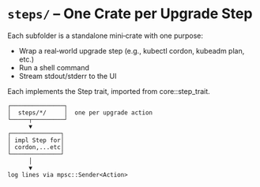 # `steps/` – One Crate per Upgrade Step

Each subfolder is a standalone mini‑crate with one purpose:
- Wrap a real‑world upgrade step (e.g., kubectl cordon, kubeadm plan, etc.)
- Run a shell command
- Stream stdout/stderr to the UI

Each implements the Step trait, imported from core::step_trait.

```figma
┌───────────────┐
│  steps/*/     │  one per upgrade action
└─────┬─────────┘
      ▼
┌──────────────┐
│ impl Step for│
│ cordon,...etc│
└──────────────┘
      │
      ▼
log lines via mpsc::Sender<Action>
```
